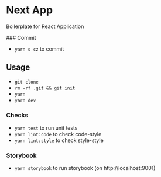 # Next App

Boilerplate for React Application

### Commit
+ `yarn s cz` to commit

## Usage
+ `git clone`
+ `rm -rf .git && git init`
+ `yarn`
+ `yarn dev`

### Checks
+ `yarn test` to run unit tests
+ `yarn lint:code` to check code-style
+ `yarn lint:style` to check style-style

### Storybook
+ `yarn storybook` to run storybook (on http://localhost:9001)
